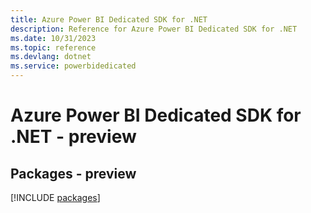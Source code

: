 ```yaml
---
title: Azure Power BI Dedicated SDK for .NET
description: Reference for Azure Power BI Dedicated SDK for .NET
ms.date: 10/31/2023
ms.topic: reference
ms.devlang: dotnet
ms.service: powerbidedicated
---
```

# Azure Power BI Dedicated SDK for .NET - preview
## Packages - preview
[!INCLUDE [packages](power-bi-dedicated-index.md)]